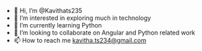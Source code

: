 - 👋 Hi, I’m @Kavithats235
- 👀 I’m interested in exploring much in technology
- 🌱 I’m currently learning Python
- 💞️ I’m looking to collaborate on Angular and Python related work
- 📫 How to reach me kavitha.ts234@gmail.com

<!---
Kavithats235/Kavithats235 is a ✨ special ✨ repository because its `README.md` (this file) appears on your GitHub profile.
You can click the Preview link to take a look at your changes.
--->
